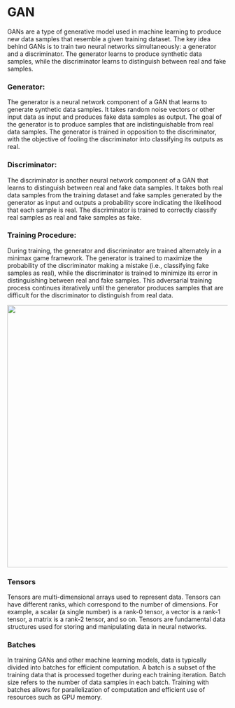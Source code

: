 # GAN
GANs are a type of generative model used in machine learning to produce new data samples that resemble a given training dataset. The key idea behind GANs is to train two neural networks simultaneously: a generator and a discriminator. The generator learns to produce synthetic data samples, while the discriminator learns to distinguish between real and fake samples.
### Generator:
The generator is a neural network component of a GAN that learns to generate synthetic data samples. It takes random noise vectors or other input data as input and produces fake data samples as output. The goal of the generator is to produce samples that are indistinguishable from real data samples. The generator is trained in opposition to the discriminator, with the objective of fooling the discriminator into classifying its outputs as real.
### Discriminator:
The discriminator is another neural network component of a GAN that learns to distinguish between real and fake data samples. It takes both real data samples from the training dataset and fake samples generated by the generator as input and outputs a probability score indicating the likelihood that each sample is real. The discriminator is trained to correctly classify real samples as real and fake samples as fake.
### Training Procedure:
During training, the generator and discriminator are trained alternately in a minimax game framework. The generator is trained to maximize the probability of the discriminator making a mistake (i.e., classifying fake samples as real), while the discriminator is trained to minimize its error in distinguishing between real and fake samples. This adversarial training process continues iteratively until the generator produces samples that are difficult for the discriminator to distinguish from real data.
<p align="center">
  <img src="images/" width='600px'>
</p>



### Tensors
Tensors are multi-dimensional arrays used to represent data. Tensors can have different ranks, which correspond to the number of dimensions. For example, a scalar (a single number) is a rank-0 tensor, a vector is a rank-1 tensor, a matrix is a rank-2 tensor, and so on. Tensors are fundamental data structures used for storing and manipulating data in neural networks.
### Batches
In training GANs and other machine learning models, data is typically divided into batches for efficient computation. A batch is a subset of the training data that is processed together during each training iteration. Batch size refers to the number of data samples in each batch. Training with batches allows for parallelization of computation and efficient use of resources such as GPU memory.


